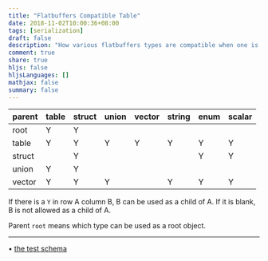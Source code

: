```yaml
---
title: "Flatbuffers Compatible Table"
date: 2018-11-02T10:00:36+08:00
tags: [serialization]
draft: false
description: "How various flatbuffers types are compatible when one is used as child in another"
comment: true
share: true
hljs: false
hljsLanguages: []
mathjax: false
summary: false
---
```


| parent | table | struct | union | vector | string | enum | scalar |
| ------ | ----- | ------ | ----- | ------ | ------ | ---- | ------ |
| root   | Y     | Y      |       |        |        |      |        |
| table  | Y     | Y      | Y     | Y      | Y      | Y    | Y      |
| struct |       | Y      |       |        |        | Y    | Y      |
| union  | Y     | Y      |       |        |        |      |        |
| vector | Y     | Y      | Y     |        | Y      | Y    | Y      |

If there is a `Y` in row A column B, B can be used as a child of A. If it is
blank, B is not allowed as a child of A.

Parent `root` means which type can be used as a root object.

---

• [the test
schema](https://github.com/doitian/flatbuffers_compatible_table/blob/master/compatible_test.fbs)

